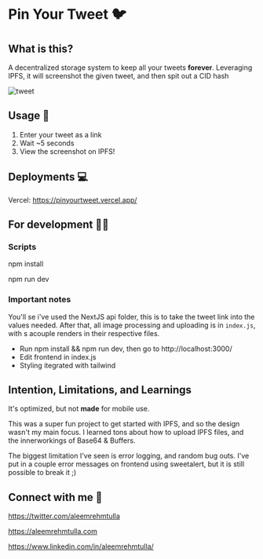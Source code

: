 # Pin Your Tweet 🐦

## What is this?

A decentralized storage system to keep all your tweets <b>forever</b>. Leveraging IPFS, it will screenshot the given tweet, and then spit out a CID hash

![tweet](https://user-images.githubusercontent.com/60443878/151194589-2caac7f6-082b-4d19-bda9-7a232a8d2bc6.gif)

## Usage 🤝

1. Enter your tweet as a link
2. Wait ~5 seconds
3. View the screenshot on IPFS!

## Deployments 💻

Vercel: https://pinyourtweet.vercel.app/

## For development 🧑‍💻

### Scripts

npm install

npm run dev


### Important notes

You'll se i've used the NextJS api folder, this is to take the tweet link into the values needed. After that, all image processing and uploading is in ```index.js```, with s acouple renders in their respective files.

- Run npm install && npm run dev, then go to http://localhost:3000/
- Edit frontend in index.js
- Styling itegrated with tailwind
## Intention, Limitations, and Learnings

It's optimized, but not <b>made</b> for mobile use.

This was a super fun project to get started with IPFS, and so the design wasn't my main focus. I learned tons about how to upload IPFS files, and the innerworkings of Base64 & Buffers. 

The biggest limitation I've seen is error logging, and random bug outs. I've put in a couple error messages on frontend using sweetalert, but it is still possible to break it ;)


## Connect with me 🤗

https://twitter.com/aleemrehmtulla

https://aleemrehmtulla.com

https://www.linkedin.com/in/aleemrehmtulla/

